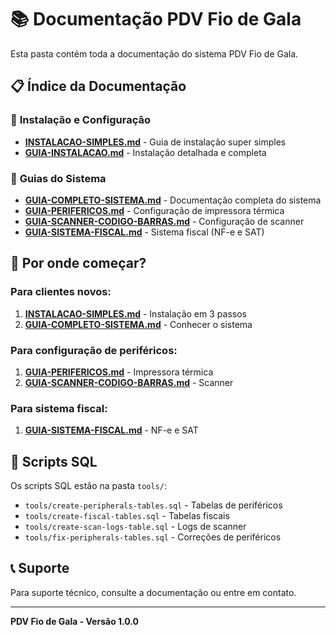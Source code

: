 # 📚 Documentação PDV Fio de Gala

Esta pasta contém toda a documentação do sistema PDV Fio de Gala.

## 📋 Índice da Documentação

### 🚀 **Instalação e Configuração**
- **[INSTALACAO-SIMPLES.md](INSTALACAO-SIMPLES.md)** - Guia de instalação super simples
- **[GUIA-INSTALACAO.md](GUIA-INSTALACAO.md)** - Instalação detalhada e completa

### 📖 **Guias do Sistema**
- **[GUIA-COMPLETO-SISTEMA.md](GUIA-COMPLETO-SISTEMA.md)** - Documentação completa do sistema
- **[GUIA-PERIFERICOS.md](GUIA-PERIFERICOS.md)** - Configuração de impressora térmica
- **[GUIA-SCANNER-CODIGO-BARRAS.md](GUIA-SCANNER-CODIGO-BARRAS.md)** - Configuração de scanner
- **[GUIA-SISTEMA-FISCAL.md](GUIA-SISTEMA-FISCAL.md)** - Sistema fiscal (NF-e e SAT)

## 🎯 **Por onde começar?**

### **Para clientes novos:**
1. **[INSTALACAO-SIMPLES.md](INSTALACAO-SIMPLES.md)** - Instalação em 3 passos
2. **[GUIA-COMPLETO-SISTEMA.md](GUIA-COMPLETO-SISTEMA.md)** - Conhecer o sistema

### **Para configuração de periféricos:**
1. **[GUIA-PERIFERICOS.md](GUIA-PERIFERICOS.md)** - Impressora térmica
2. **[GUIA-SCANNER-CODIGO-BARRAS.md](GUIA-SCANNER-CODIGO-BARRAS.md)** - Scanner

### **Para sistema fiscal:**
1. **[GUIA-SISTEMA-FISCAL.md](GUIA-SISTEMA-FISCAL.md)** - NF-e e SAT

## 🔧 **Scripts SQL**

Os scripts SQL estão na pasta `tools/`:
- `tools/create-peripherals-tables.sql` - Tabelas de periféricos
- `tools/create-fiscal-tables.sql` - Tabelas fiscais
- `tools/create-scan-logs-table.sql` - Logs de scanner
- `tools/fix-peripherals-tables.sql` - Correções de periféricos

## 📞 **Suporte**

Para suporte técnico, consulte a documentação ou entre em contato.

---

**PDV Fio de Gala - Versão 1.0.0** 